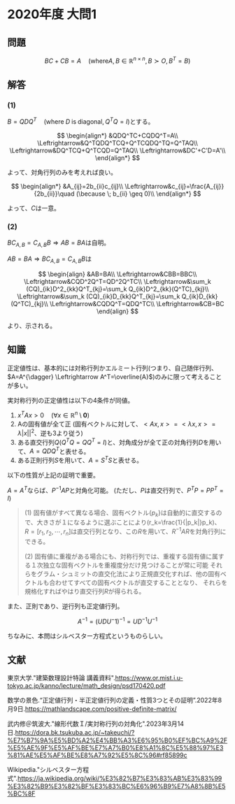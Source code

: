# 2020年度 大問1

## 問題

$$
BC+CB=A \quad (\mathrm{where} A,B \in \mathbb{R}^{n\times n}, B\succ O, B^T=B)
$$

## 解答

### (1)

$B=QDQ^T \quad (\mathrm{where} \; D \; \mathrm{is}\; \mathrm{diagonal}, Q^TQ=I)$とする。

$$
\begin{align*}
               &QDQ^TC+CQDQ^T=A\\
\Leftrightarrow&Q^TQDQ^TCQ+Q^TCQDQ^TQ=Q^TAQ\\
\Leftrightarrow&DQ^TCQ+Q^TCQD=Q^TAQ\\
\Leftrightarrow&DC'+C'D=A'\\
\end{align*}
$$

よって、対角行列のみを考えれば良い。

$$
\begin{align*}
    &A_{ij}=2b_{ii}c_{ij}\\
\Leftrightarrow&c_{ij}=\frac{A_{ij}}{2b_{ii}}\quad (\because \; b_{ii} \geq 0)\\
\end{align*}
$$

よって、$C$は一意。

### (2)

$BC_{A,B}=C_{A,B}B \Rightarrow AB=BA$は自明。

$AB=BA \Rightarrow BC_{A,B}=C_{A,B}B$は

$$
\begin{align}
    &AB=BA\\
\Leftrightarrow&CBB=BBC\\
\Leftrightarrow&CQD^2Q^T=QD^2Q^TC\\
\Leftrightarrow&\sum_k (CQ)_{ik}D^2_{kk}Q^T_{kj}=\sum_k Q_{ik}D^2_{kk}(Q^TC)_{kj}\\
\Leftrightarrow&\sum_k (CQ)_{ik}D_{kk}Q^T_{kj}=\sum_k Q_{ik}D_{kk}(Q^TC)_{kj}\\
\Leftrightarrow&CQDQ^T=QDQ^TC\\
\Leftrightarrow&CB=BC
\end{align}
$$

より、示される。

## 知識

正定値性は、基本的には対称行列かエルミート行列(つまり、自己随伴行列、$A=A^{\dagger} \Leftrightarrow A^T=\overline{A}$)のみに限って考えることが多い。

実対称行列の正定値性は以下の4条件が同値。

1. $x^TAx>0 \quad (\forall x\in \mathbb{R}^n\setminus {\boldsymbol{0}})$
2. Aの固有値が全て正 (固有ベクトルに対して、$<Ax,x>=<\lambda x,x>=\lambda |x||^2$、逆も3より従う)
3. ある直交行列$Q(Q^TQ=QQ^T=I)$と、対角成分が全て正の対角行列$D$を用いて、$A=QDQ^T$と表せる。
4. ある正則行列$S$を用いて、$A=S^TS$と表せる。

以下の性質が上記の証明で重要。

$A=A^T$ならば、$P^{-1}AP$と対角化可能。
(ただし、$P$は直交行列で、$P^TP=PP^T=I$)

>(1) 固有値がすべて異なる場合、固有ベクトル$\{p_k\}$は自動的に直交するので、大きさが１になるように選ぶことにより(r_k=\frac{1}{|p_k|}p_k)、
>$R=[r_1, r_2, \cdots, r_n]$は直交行列となり、この$R$を用いて、$R^{-1}AR$を対角行列にできる。
>
>(2) 固有値に重複がある場合にも、対称行列では、重複する固有値に属する１次独立な固有ベクトルを重複度分だけ見つけることが常に可能
>それらをグラム・シュミットの直交化法により正規直交化すれば、他の固有ベクトルも合わせてすべての固有ベクトルが直交することとなり、 それらを規格化すればやはり直交行列$R$が得られる。

また、正則であり、逆行列も正定値行列。

$$
A^{-1}=(UDU^-1)^{-1}=UD^{-1}U^{-1}
$$

ちなみに、本問はシルベスター方程式というものらしい。

## 文献

東京大学."建築数理設計特論 講義資料".<https://www.or.mist.i.u-tokyo.ac.jp/kanno/lecture/math_design/psd170420.pdf>

数学の景色.“正定値行列・半正定値行列の定義・性質3つとその証明”.2022年8月9日.<https://mathlandscape.com/positive-definite-matrix/>

武内修＠筑波大."線形代数Ｉ/実対称行列の対角化".2023年3月14日.<https://dora.bk.tsukuba.ac.jp/~takeuchi/?%E7%B7%9A%E5%BD%A2%E4%BB%A3%E6%95%B0%EF%BC%A9%2F%E5%AE%9F%E5%AF%BE%E7%A7%B0%E8%A1%8C%E5%88%97%E3%81%AE%E5%AF%BE%E8%A7%92%E5%8C%96#rf85899c>

Wikipedia."シルベスター方程式".<https://ja.wikipedia.org/wiki/%E3%82%B7%E3%83%AB%E3%83%99%E3%82%B9%E3%82%BF%E3%83%BC%E6%96%B9%E7%A8%8B%E5%BC%8F>
